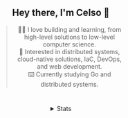 <div align="center">

## Hey there, I'm Celso 🙂

<div style="max-width: 300px; ">

> 🧙‍♂️ I love building and learning, from high-level solutions to low-level computer science.<br>
> 🦉 Interested in distributed systems, cloud-native solutions, IaC, DevOps, and web development.<br>
> ⌨️ Currently studying Go and distributed systems.<br>

</div>

#

<details align="center">
<summary>Stats</summary>

<cr/>

<p style="text-align: center;">
<!--START_SECTION:waka-->

```txt
From: 28 October 2023 - To: 27 November 2023

Go                27 hrs 35 mins  ███████░░░░░░░░░░░░░░░░░░   27.55 %
Markdown          24 hrs 25 mins  ██████░░░░░░░░░░░░░░░░░░░   24.40 %
TypeScript        7 hrs 39 mins   ██░░░░░░░░░░░░░░░░░░░░░░░   07.64 %
YAML              7 hrs 8 mins    █▓░░░░░░░░░░░░░░░░░░░░░░░   07.14 %
Lua               6 hrs 23 mins   █▓░░░░░░░░░░░░░░░░░░░░░░░   06.39 %
```

<!--END_SECTION:waka-->
</p>
  
<div>

<img src="http://github-readme-stats.vercel.app/api/top-langs/?username=celsobenedetti&layout=compact&custom_title=Languages&include_all_commits=true&count_private=true&langs_count=6&theme=transparent&bg_color=00000000" height="180em"/>
<img src="https://streak-stats.demolab.com?user=celsobenedetti&theme=transparent" height="180rem"/>

</div>

#

<a href="https://wakatime.com/@8a52c0fd-ec78-403a-81d0-07c674c564b3" title="Time coded since Jan 17 2022">
<img src="https://wakatime.com/badge/user/8a52c0fd-ec78-403a-81d0-07c674c564b3.svg" alt="Wakatime 2022" title="Time coded since Jan 17 2022" />
</a>

</details>

</div>
